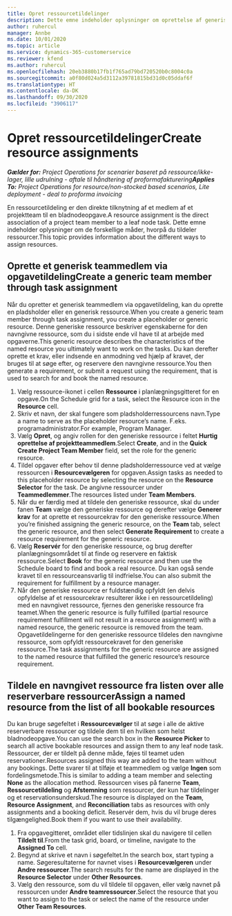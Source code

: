 ```yaml
---
title: Opret ressourcetildelinger
description: Dette emne indeholder oplysninger om oprettelse af generiske og navngivne ressourcetildelinger.
author: ruhercul
manager: Annbe
ms.date: 10/01/2020
ms.topic: article
ms.service: dynamics-365-customerservice
ms.reviewer: kfend
ms.author: ruhercul
ms.openlocfilehash: 20eb3880b17fb1f765ad79bd720520b0c8004c0a
ms.sourcegitcommit: a0f80d024a5d3112a39781815bd31d0c05ddaf6f
ms.translationtype: HT
ms.contentlocale: da-DK
ms.lasthandoff: 09/30/2020
ms.locfileid: "3906117"
---
```

# <a name="create-resource-assignments"></a><span data-ttu-id="8e202-103">Opret ressourcetildelinger</span><span class="sxs-lookup"><span data-stu-id="8e202-103">Create resource assignments</span></span>

<span data-ttu-id="8e202-104">_**Gælder for:** Project Operations for scenarier baseret på ressource/ikke-lager, lille udrulning - aftale til håndtering af proformafakturering_</span><span class="sxs-lookup"><span data-stu-id="8e202-104">_**Applies To:** Project Operations for resource/non-stocked based scenarios, Lite deployment - deal to proforma invoicing_</span></span>


<span data-ttu-id="8e202-105">En ressourcetildeling er den direkte tilknytning af et medlem af et projektteam til en bladnodeopgave.</span><span class="sxs-lookup"><span data-stu-id="8e202-105">A resource assignment is the direct association of a project team member to a leaf node task.</span></span> <span data-ttu-id="8e202-106">Dette emne indeholder oplysninger om de forskellige måder, hvorpå du tildeler ressourcer.</span><span class="sxs-lookup"><span data-stu-id="8e202-106">This topic provides information about the different ways to assign resources.</span></span>

## <a name="create-a-generic-team-member-through-task-assignment"></a><span data-ttu-id="8e202-107">Oprette et generisk teammedlem via opgavetildeling</span><span class="sxs-lookup"><span data-stu-id="8e202-107">Create a generic team member through task assignment</span></span>


<span data-ttu-id="8e202-108">Når du opretter et generisk teammedlem via opgavetildeling, kan du oprette en pladsholder eller en generisk ressource.</span><span class="sxs-lookup"><span data-stu-id="8e202-108">When you create a generic team member through task assignment, you create a placeholder or generic resource.</span></span> <span data-ttu-id="8e202-109">Denne generiske ressource beskriver egenskaberne for den navngivne ressource, som du i sidste ende vil have til at arbejde med opgaverne.</span><span class="sxs-lookup"><span data-stu-id="8e202-109">This generic resource describes the characteristics of the named resource you ultimately want to work on the tasks.</span></span> <span data-ttu-id="8e202-110">Du kan derefter oprette et krav, eller indsende en anmodning ved hjælp af kravet, der bruges til at søge efter, og reservere den navngivne ressource.</span><span class="sxs-lookup"><span data-stu-id="8e202-110">You then generate a requirement, or submit a request using the requirement, that is used to search for and book the named resource.</span></span>

1. <span data-ttu-id="8e202-111">Vælg ressource-ikonet i cellen **Ressource** i planlægningsgitteret for en opgave.</span><span class="sxs-lookup"><span data-stu-id="8e202-111">On the Schedule grid for a task, select the Resource icon in the **Resource** cell.</span></span>
2. <span data-ttu-id="8e202-112">Skriv et navn, der skal fungere som pladsholderressourcens navn.</span><span class="sxs-lookup"><span data-stu-id="8e202-112">Type a name to serve as the placeholder resource’s name.</span></span> <span data-ttu-id="8e202-113">F.eks. programadministrator.</span><span class="sxs-lookup"><span data-stu-id="8e202-113">For example, Program Manager.</span></span>
3. <span data-ttu-id="8e202-114">Vælg **Opret**, og angiv rollen for den generiske ressource i feltet **Hurtig oprettelse af projektteammedlem**.</span><span class="sxs-lookup"><span data-stu-id="8e202-114">Select **Create**, and in the **Quick Create Project Team Member** field, set the role for the generic resource.</span></span>
4. <span data-ttu-id="8e202-115">Tildel opgaver efter behov til denne pladsholderressource ved at vælge ressourcen i **Resourcevælgeren** for opgaven.</span><span class="sxs-lookup"><span data-stu-id="8e202-115">Assign tasks as needed to this placeholder resource by selecting the resource on the **Resource Selector** for the task.</span></span> <span data-ttu-id="8e202-116">De angivne ressourcer under **Teammedlemmer**.</span><span class="sxs-lookup"><span data-stu-id="8e202-116">The resources listed under **Team Members**.</span></span>
5. <span data-ttu-id="8e202-117">Når du er færdig med at tildele den generiske ressource, skal du under fanen **Team** vælge den generiske ressource og derefter vælge **Generer krav** for at oprette et ressourcekrav for den generiske ressource.</span><span class="sxs-lookup"><span data-stu-id="8e202-117">When you’re finished assigning the generic resource, on the **Team** tab, select the generic resource, and then select **Generate Requirement** to create a resource requirement for the generic resource.</span></span>
6. <span data-ttu-id="8e202-118">Vælg **Reservér** for den generiske ressource, og brug derefter planlægningsområdet til at finde og reservere en faktisk ressource.</span><span class="sxs-lookup"><span data-stu-id="8e202-118">Select **Book** for the generic resource and then use the Schedule board to find and book a real resource.</span></span> <span data-ttu-id="8e202-119">Du kan også sende kravet til en ressourceansvarlig til indfrielse.</span><span class="sxs-lookup"><span data-stu-id="8e202-119">You can also submit the requirement for fulfillment by a resource manager.</span></span>
7. <span data-ttu-id="8e202-120">Når den generiske ressource er fuldstændig opfyldt (en delvis opfyldelse af et ressourcekrav resulterer ikke i en ressourcetildeling) med en navngivet ressource, fjernes den generiske ressource fra teamet.</span><span class="sxs-lookup"><span data-stu-id="8e202-120">When the generic resource is fully fulfilled (partial resource requirement fulfillment will not result in a resource assignment) with a named resource, the generic resource is removed from the team.</span></span> <span data-ttu-id="8e202-121">Opgavetildelingerne for den generiske ressource tildeles den navngivne ressource, som opfyldt ressourcekravet for den generiske ressource.</span><span class="sxs-lookup"><span data-stu-id="8e202-121">The task assignments for the generic resource are assigned to the named resource that fulfilled the generic resource’s resource requirement.</span></span>

## <a name="assign-a-named-resource-from-the-list-of-all-bookable-resources"></a><span data-ttu-id="8e202-122">Tildele en navngivet ressource fra listen over alle reserverbare ressourcer</span><span class="sxs-lookup"><span data-stu-id="8e202-122">Assign a named resource from the list of all bookable resources</span></span>

<span data-ttu-id="8e202-123">Du kan bruge søgefeltet i **Ressourcevælger** til at søge i alle de aktive reserverbare ressourcer og tildele dem til en hvilken som helst bladnodeopgave.</span><span class="sxs-lookup"><span data-stu-id="8e202-123">You can use the search box in the **Resource Picker** to search all active bookable resources and assign them to any leaf node task.</span></span> <span data-ttu-id="8e202-124">Ressourcer, der er tildelt på denne måde, føjes til teamet uden reservationer.</span><span class="sxs-lookup"><span data-stu-id="8e202-124">Resources assigned this way are added to the team without any bookings.</span></span> <span data-ttu-id="8e202-125">Dette svarer til at tilføje et teammedlem og vælge **Ingen** som fordelingsmetode.</span><span class="sxs-lookup"><span data-stu-id="8e202-125">This is similar to adding a team member and selecting **None** as the allocation method.</span></span> <span data-ttu-id="8e202-126">Ressourcen vises på fanerne **Team**, **Ressourcetildeling** og **Afstemning** som ressourcer, der kun har tildelinger og et reservationsunderskud.</span><span class="sxs-lookup"><span data-stu-id="8e202-126">The resource is displayed on the **Team**, **Resource Assignment**, and **Reconciliation** tabs as resources with only assignments and a booking deficit.</span></span> <span data-ttu-id="8e202-127">Reservér dem, hvis du vil bruge deres tilgængelighed.</span><span class="sxs-lookup"><span data-stu-id="8e202-127">Book them if you want to use their availability.</span></span>

1. <span data-ttu-id="8e202-128">Fra opgavegitteret, området eller tidslinjen skal du navigere til cellen **Tildelt til**.</span><span class="sxs-lookup"><span data-stu-id="8e202-128">From the task grid, board, or timeline, navigate to the **Assigned To** cell.</span></span>
2. <span data-ttu-id="8e202-129">Begynd at skrive et navn i søgefeltet.</span><span class="sxs-lookup"><span data-stu-id="8e202-129">In the search box, start typing a name.</span></span> <span data-ttu-id="8e202-130">Søgeresultaterne for navnet vises i **Resourcevælgeren** under **Andre ressourcer**.</span><span class="sxs-lookup"><span data-stu-id="8e202-130">The search results for the name are displayed in the **Resource Selector** under **Other Resources**.</span></span>
3. <span data-ttu-id="8e202-131">Vælg den ressource, som du vil tildele til opgaven, eller vælg navnet på ressourcen under **Andre teamressourcer**.</span><span class="sxs-lookup"><span data-stu-id="8e202-131">Select the resource that you want to assign to the task or select the name of the resource under **Other Team Resources**.</span></span>
